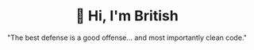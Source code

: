 # <div align="center">👋 Hi, I'm British</div>
<div align="center">
 "The best defense is a good offense... and most importantly clean code."
</div>
